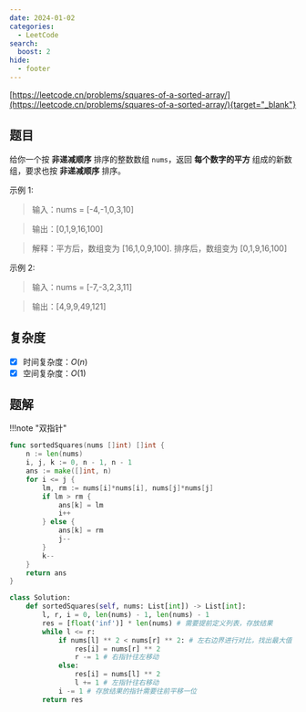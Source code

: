 ```yaml
---
date: 2024-01-02
categories:
  - LeetCode
search:
  boost: 2
hide:
  - footer
---
```


[https://leetcode.cn/problems/squares-of-a-sorted-array/](https://leetcode.cn/problems/squares-of-a-sorted-array/){target="_blank"}

## 题目

给你一个按 **非递减顺序** 排序的整数数组 `nums`，返回 **每个数字的平方** 组成的新数组，要求也按 **非递减顺序** 排序。

示例 1:

> 输入：nums = [-4,-1,0,3,10]

> 输出：[0,1,9,16,100]

> 解释：平方后，数组变为 [16,1,0,9,100]. 排序后，数组变为 [0,1,9,16,100]

示例 2:

> 输入：nums = [-7,-3,2,3,11]

> 输出：[4,9,9,49,121]

## 复杂度

- [x] 时间复杂度：$O(n)$
- [x] 空间复杂度：$O(1)$

## 题解

!!!note "双指针"

```go title="Go"
func sortedSquares(nums []int) []int {
	n := len(nums)
	i, j, k := 0, n - 1, n - 1
	ans := make([]int, n)
	for i <= j {
		lm, rm := nums[i]*nums[i], nums[j]*nums[j]
		if lm > rm {
			ans[k] = lm
			i++
		} else {
			ans[k] = rm
			j--
		}
		k--
	}
	return ans
}
```

```python title="Python"
class Solution:
    def sortedSquares(self, nums: List[int]) -> List[int]:
        l, r, i = 0, len(nums) - 1, len(nums) - 1
        res = [float('inf')] * len(nums) # 需要提前定义列表，存放结果
        while l <= r:
            if nums[l] ** 2 < nums[r] ** 2: # 左右边界进行对比，找出最大值
                res[i] = nums[r] ** 2
                r -= 1 # 右指针往左移动
            else:
                res[i] = nums[l] ** 2
                l += 1 # 左指针往右移动
            i -= 1 # 存放结果的指针需要往前平移一位
        return res
```
